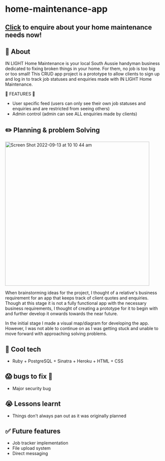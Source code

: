 # home-maintenance-app

## [Click](https://tranquil-depths-46892.herokuapp.com/) to enquire about your home maintenance needs now!

## :book: About 

IN LIGHT Home Maintenance is your local South Aussie handyman business dedicated to fixing broken things in your home. For them, no job is too big or too small! 
This CRUD app project is a prototype to allow clients to sign up and log in to track job statuses and enquiries made with IN LIGHT Home Maintenance. 

:cake: FEATURES :cake:
- User specific feed (users can only see their own job statuses and enquiries and are restricted from seeing others)
- Admin control (admin can see ALL enquiries made by clients)

## :pencil2: Planning & problem Solving
<img width="468" alt="Screen Shot 2022-09-13 at 10 10 44 am" src="https://user-images.githubusercontent.com/110873301/189785763-5326fecb-e177-4707-95ce-56b2248c5ca3.png">

When brainstorming ideas for the project, I thought of a relative's business requirement for an app that keeps track of client quotes and enquiries. Though at this stage it is not a fully functional app with the necessary business requirements, I thought of creating a prototype for it to begin with and further develop it onwards towards the near future.

In the initial stage I made a visual map/diagram for developing the app. However, I was not able to continue on as I was getting stuck and unable to move forward with approaching solving problems. 

## :rocket: Cool tech
- Ruby + PostgreSQL + Sinatra + Heroku + HTML + CSS

## :scream: bugs to fix :shit:
- Major security bug

## :sob: Lessons learnt
- Things don't always pan out as it was originally planned

## :white_check_mark: Future features
- Job tracker implementation 
- File upload system
- Direct messaging

